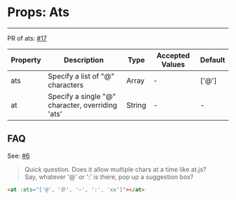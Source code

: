 # Props: Ats

----

PR of ats: [#17](https://github.com/fritx/vue-at/pull/17)

| Property      | Description          | Type      | Accepted Values                           | Default  |
|---------- |-------------- |---------- |--------------------------------  |-------- |
| ats | Specify a list of "@" characters | Array | - | ['@'] |
| at | Specify a single "@" character, overriding 'ats' | String | - | - |

## FAQ

See: [#6](https://github.com/fritx/vue-at/issues/6)

> Quick question. Does it allow multiple chars at a time like at.js?<br>
Say, whatever '@' or ':' is there, pop up a suggestion box?

```html
<at :ats="['@', '＠', '~', ':', 'xx']"></at>
```
